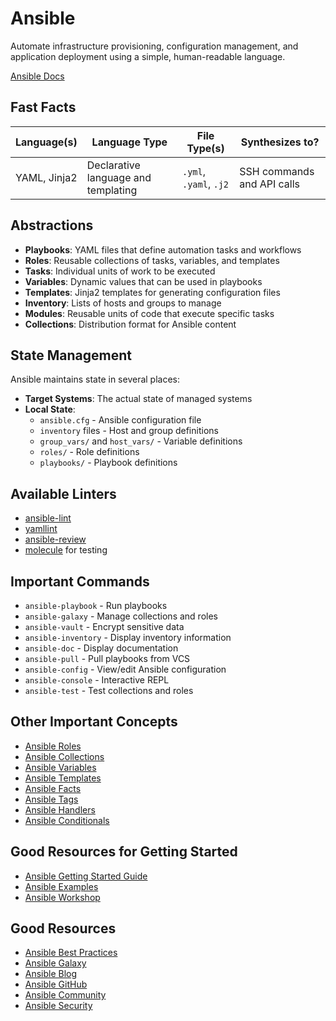 # Ansible

Automate infrastructure provisioning, configuration management, and application deployment using a simple, human-readable language.

[Ansible Docs](https://docs.ansible.com/)

## Fast Facts

| Language(s)   | Language Type | File Type(s) | Synthesizes to?                         |
|--------------|-------------|------------------|----------------------|
| YAML, Jinja2 | Declarative language and templating | `.yml`, `.yaml`, `.j2` | SSH commands and API calls |

## Abstractions

- **Playbooks**: YAML files that define automation tasks and workflows
- **Roles**: Reusable collections of tasks, variables, and templates
- **Tasks**: Individual units of work to be executed
- **Variables**: Dynamic values that can be used in playbooks
- **Templates**: Jinja2 templates for generating configuration files
- **Inventory**: Lists of hosts and groups to manage
- **Modules**: Reusable units of code that execute specific tasks
- **Collections**: Distribution format for Ansible content

## State Management

Ansible maintains state in several places:

- **Target Systems**: The actual state of managed systems
- **Local State**: 
  - `ansible.cfg` - Ansible configuration file
  - `inventory` files - Host and group definitions
  - `group_vars/` and `host_vars/` - Variable definitions
  - `roles/` - Role definitions
  - `playbooks/` - Playbook definitions

## Available Linters

- [ansible-lint](https://github.com/ansible-community/ansible-lint)
- [yamllint](https://github.com/adrienverge/yamllint)
- [ansible-review](https://github.com/willhallonline/ansible-review)
- [molecule](https://github.com/ansible-community/molecule) for testing

## Important Commands

- `ansible-playbook` - Run playbooks
- `ansible-galaxy` - Manage collections and roles
- `ansible-vault` - Encrypt sensitive data
- `ansible-inventory` - Display inventory information
- `ansible-doc` - Display documentation
- `ansible-pull` - Pull playbooks from VCS
- `ansible-config` - View/edit Ansible configuration
- `ansible-console` - Interactive REPL
- `ansible-test` - Test collections and roles

## Other Important Concepts

- [Ansible Roles](https://docs.ansible.com/ansible/latest/playbook_guide/playbooks_reuse_roles.html)
- [Ansible Collections](https://docs.ansible.com/ansible/latest/collections_guide/collections.html)
- [Ansible Variables](https://docs.ansible.com/ansible/latest/playbook_guide/playbooks_variables.html)
- [Ansible Templates](https://docs.ansible.com/ansible/latest/playbook_guide/playbooks_templating.html)
- [Ansible Facts](https://docs.ansible.com/ansible/latest/playbook_guide/playbooks_vars_facts.html)
- [Ansible Tags](https://docs.ansible.com/ansible/latest/playbook_guide/playbooks_tags.html)
- [Ansible Handlers](https://docs.ansible.com/ansible/latest/playbook_guide/playbooks_handlers.html)
- [Ansible Conditionals](https://docs.ansible.com/ansible/latest/playbook_guide/playbooks_conditionals.html)

## Good Resources for Getting Started

- [Ansible Getting Started Guide](https://docs.ansible.com/ansible/latest/getting_started/index.html)
- [Ansible Examples](https://github.com/ansible/ansible-examples)
- [Ansible Workshop](https://ansible.github.io/workshops/)

## Good Resources

- [Ansible Best Practices](https://docs.ansible.com/ansible/latest/playbook_guide/playbooks_best_practices.html)
- [Ansible Galaxy](https://galaxy.ansible.com/)
- [Ansible Blog](https://www.ansible.com/blog)
- [Ansible GitHub](https://github.com/ansible)
- [Ansible Community](https://ansible.com/community)
- [Ansible Security](https://docs.ansible.com/ansible/latest/security.html)